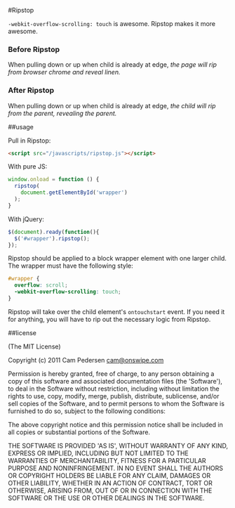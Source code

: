 #Ripstop

`-webkit-overflow-scrolling: touch` is awesome. Ripstop makes it more awesome.

### Before Ripstop

When pulling down or up when child is already at edge, 
_the page will rip from browser chrome and reveal linen._

### After Ripstop

When pulling down or up when child is already at edge, 
_the child will rip from the parent, revealing the parent._

##usage

Pull in Ripstop:

````html
<script src="/javascripts/ripstop.js"></script>
````

With pure JS:

````javascript
window.onload = function () {
  ripstop(
    document.getElementById('wrapper')
  );
}
````

With jQuery:

````javascript
$(document).ready(function(){
  $('#wrapper').ripstop();
});
````

Ripstop should be applied to a block wrapper element with one larger child.
The wrapper must have the following style:

````css
#wrapper {
  overflow: scroll;
  -webkit-overflow-scrolling: touch;
}
````

Ripstop will take over the child element's `ontouchstart` event. If you need it for anything,
you will have to rip out the necessary logic from Ripstop.

##license

(The MIT License)

Copyright (c) 2011 Cam Pedersen <cam@onswipe.com>

Permission is hereby granted, free of charge, to any person obtaining a copy of this software and associated documentation files (the 'Software'), to deal in the Software without restriction, including without limitation the rights to use, copy, modify, merge, publish, distribute, sublicense, and/or sell copies of the Software, and to permit persons to whom the Software is furnished to do so, subject to the following conditions:

The above copyright notice and this permission notice shall be included in all copies or substantial portions of the Software.

THE SOFTWARE IS PROVIDED 'AS IS', WITHOUT WARRANTY OF ANY KIND, EXPRESS OR IMPLIED, INCLUDING BUT NOT LIMITED TO THE WARRANTIES OF MERCHANTABILITY, FITNESS FOR A PARTICULAR PURPOSE AND NONINFRINGEMENT. IN NO EVENT SHALL THE AUTHORS OR COPYRIGHT HOLDERS BE LIABLE FOR ANY CLAIM, DAMAGES OR OTHER LIABILITY, WHETHER IN AN ACTION OF CONTRACT, TORT OR OTHERWISE, ARISING FROM, OUT OF OR IN CONNECTION WITH THE SOFTWARE OR THE USE OR OTHER DEALINGS IN THE SOFTWARE.

